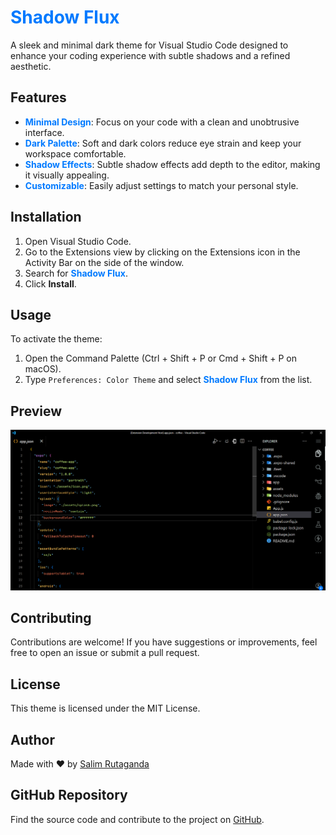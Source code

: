 # <span style="color:#007aff;">Shadow Flux</span>

A sleek and minimal dark theme for Visual Studio Code designed to enhance your coding experience with subtle shadows and a refined aesthetic.

## Features

- **<span style="color:#007aff;">Minimal Design</span>**: Focus on your code with a clean and unobtrusive interface.
- **<span style="color:#007aff;">Dark Palette</span>**: Soft and dark colors reduce eye strain and keep your workspace comfortable.
- **<span style="color:#007aff;">Shadow Effects</span>**: Subtle shadow effects add depth to the editor, making it visually appealing.
- **<span style="color:#007aff;">Customizable</span>**: Easily adjust settings to match your personal style.

## Installation

1. Open Visual Studio Code.
2. Go to the Extensions view by clicking on the Extensions icon in the Activity Bar on the side of the window.
3. Search for **<span style="color:#007aff;">Shadow Flux</span>**.
4. Click **Install**.

## Usage

To activate the theme:

1. Open the Command Palette (Ctrl + Shift + P or Cmd + Shift + P on macOS).
2. Type `Preferences: Color Theme` and select **<span style="color:#007aff;">Shadow Flux</span>** from the list.

## Preview

![Preview of Shadow Flux Theme](https://raw.githubusercontent.com/rutaganda-salim/shadowflux/refs/heads/master/preview.png)

## Contributing

Contributions are welcome! If you have suggestions or improvements, feel free to open an issue or submit a pull request.

## License

This theme is licensed under the MIT License.

## Author

Made with ❤️ by [Salim Rutaganda](https://github.com/rutaganda-salim)

## GitHub Repository

Find the source code and contribute to the project on [GitHub](https://github.com/rutaganda-salim/shadowflux).

